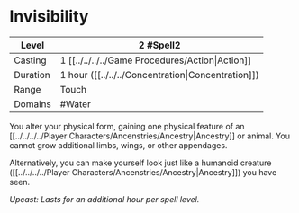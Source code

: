 # Invisibility

| Level    | 2 #Spell2                                          |
| -------- | -------------------------------------------------- |
| Casting  | 1 [[../../../../Game Procedures/Action\|Action]]   |
| Duration | 1 hour ([[../../../Concentration\|Concentration]]) |
| Range    | Touch                                              |
| Domains  | #Water                                             |

You alter your physical form, gaining one physical feature of an [[../../../../Player Characters/Ancenstries/Ancestry|Ancestry]] or animal. You cannot grow additional limbs, wings, or other appendages.

Alternatively, you can make yourself look just like a humanoid creature ([[../../../../Player Characters/Ancenstries/Ancestry|Ancestry]]) you have seen.

*Upcast: Lasts for an additional hour per spell level.*